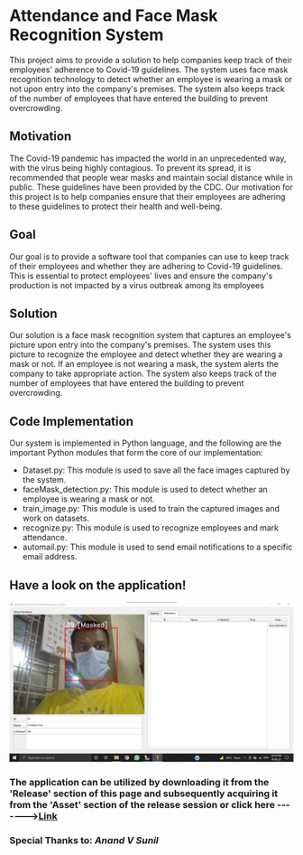 # Attendance and Face Mask Recognition System
This project aims to provide a solution to help companies keep track of their employees' adherence to Covid-19 guidelines. The system uses face mask recognition technology to detect whether an employee is wearing a mask or not upon entry into the company's premises. The system also keeps track of the number of employees that have entered the building to prevent overcrowding.
## Motivation
The Covid-19 pandemic has impacted the world in an unprecedented way, with the virus being highly contagious. To prevent its spread, it is recommended that people wear masks and maintain social distance while in public. These guidelines have been provided by the CDC. Our motivation for this project is to help companies ensure that their employees are adhering to these guidelines to protect their health and well-being.
## Goal
Our goal is to provide a software tool that companies can use to keep track of their employees and whether they are adhering to Covid-19 guidelines. This is essential to protect employees' lives and ensure the company's production is not impacted by a virus outbreak among its employees
## Solution
Our solution is a face mask recognition system that captures an employee's picture upon entry into the company's premises. The system uses this picture to recognize the employee and detect whether they are wearing a mask or not. If an employee is not wearing a mask, the system alerts the company to take appropriate action. The system also keeps track of the number of employees that have entered the building to prevent overcrowding.
## Code Implementation
Our system is implemented in Python language, and the following are the important Python modules that form the core of our implementation:
* Dataset.py: This module is used to save all the face images captured by the system.
* faceMask_detection.py: This module is used to detect whether an employee is wearing a mask or not.
* train_image.py: This module is used to train the captured images and work on datasets.
* recognize.py: This module is used to recognize employees and mark attendance.
* automail.py: This module is used to send email notifications to a specific email address.
## Have a look on the application!
![ATTENDANCE](https://github.com/Christeen-Jose/Attendance_and_Face_Mask_Recognition_System/blob/main/attendance.png)
### The application can be utilized by downloading it from the 'Release' section of this page and subsequently acquiring it from the 'Asset' section of the release session or click here ------->[Link](https://github.com/ChristeenJose/Attendance_and_Face_Mask_Recognition_System/releases/download/v1.0.0/Attendance.and.Face.Mask.Recognition.System.Win64.1.0.0.zip)


### **Special Thanks to:** ***Anand V Sunil***
